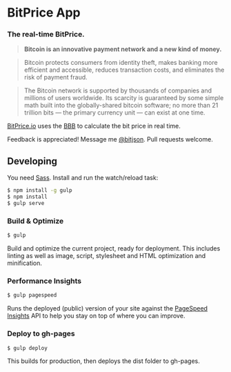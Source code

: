 # BitPrice App

### The real-time BitPrice.

> **Bitcoin is an innovative payment network and a new kind of money.**

> Bitcoin protects consumers from identity theft, makes banking more efficient and accessible, reduces transaction costs, and eliminates the risk of payment fraud.

> The Bitcoin network is supported by thousands of companies and millions of users worldwide. Its scarcity is guaranteed by some simple math built into the globally-shared bitcoin software; no more than 21 trillion bits — the primary currency unit — can exist at one time.

[BitPrice.io](http://bitprice.io) uses the [BBB](https://bitpay.com/bitcoin-exchange-rates) to calculate the bit price in real time.

Feedback is appreciated! Message me [@bitjson](https://twitter.com/bitjson). Pull requests welcome.

## Developing

You need [Sass](http://sass-lang.com/install). Install and run the watch/reload task:

```sh
$ npm install -g gulp
$ npm install
$ gulp serve
```

### Build & Optimize

```sh
$ gulp
```

Build and optimize the current project, ready for deployment.
This includes linting as well as image, script, stylesheet and HTML optimization and minification.

### Performance Insights

```sh
$ gulp pagespeed
```

Runs the deployed (public) version of your site against the [PageSpeed Insights](https://developers.google.com/speed/pagespeed/insights/) API to help you stay on top of where you can improve.

### Deploy to gh-pages

```sh
$ gulp deploy
```

This builds for production, then deploys the dist folder to gh-pages.
